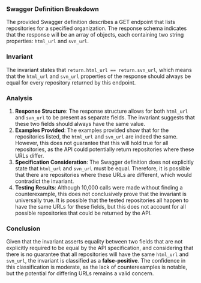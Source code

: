 ### Swagger Definition Breakdown
The provided Swagger definition describes a GET endpoint that lists repositories for a specified organization. The response schema indicates that the response will be an array of objects, each containing two string properties: `html_url` and `svn_url`.

### Invariant
The invariant states that `return.html_url == return.svn_url`, which means that the `html_url` and `svn_url` properties of the response should always be equal for every repository returned by this endpoint.

### Analysis
1. **Response Structure**: The response structure allows for both `html_url` and `svn_url` to be present as separate fields. The invariant suggests that these two fields should always have the same value.
2. **Examples Provided**: The examples provided show that for the repositories listed, the `html_url` and `svn_url` are indeed the same. However, this does not guarantee that this will hold true for all repositories, as the API could potentially return repositories where these URLs differ.
3. **Specification Consideration**: The Swagger definition does not explicitly state that `html_url` and `svn_url` must be equal. Therefore, it is possible that there are repositories where these URLs are different, which would contradict the invariant.
4. **Testing Results**: Although 10,000 calls were made without finding a counterexample, this does not conclusively prove that the invariant is universally true. It is possible that the tested repositories all happen to have the same URLs for these fields, but this does not account for all possible repositories that could be returned by the API.

### Conclusion
Given that the invariant asserts equality between two fields that are not explicitly required to be equal by the API specification, and considering that there is no guarantee that all repositories will have the same `html_url` and `svn_url`, the invariant is classified as a **false-positive**. The confidence in this classification is moderate, as the lack of counterexamples is notable, but the potential for differing URLs remains a valid concern.
